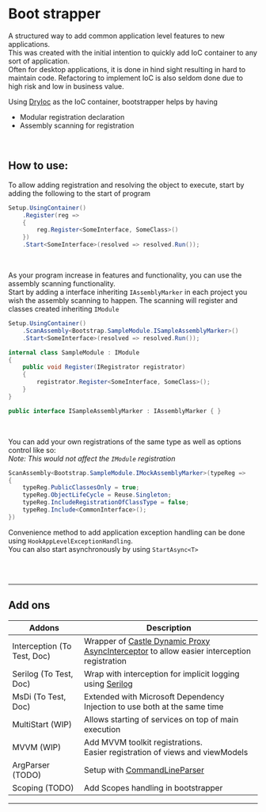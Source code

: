 # Boot strapper

A structured way to add common application level features to new applications. <br/>
This was created with the initial intention to quickly add IoC container to any sort of application. <br/>
Often for desktop applications, it is done in hind sight resulting in hard to maintain code. Refactoring to implement IoC is also seldom done due to high risk and low in business value.
<br/>

Using [DryIoc](https://github.com/dadhi/DryIoc) as the IoC container, bootstrapper helps by having
- Modular registration declaration
- Assembly scanning for registration

<br/>

## How to use:
To allow adding registration and resolving the object to execute, start by adding the following to the start of program
```csharp
Setup.UsingContainer()
    .Register(reg =>
    {
        reg.Register<SomeInterface, SomeClass>()
    })
    .Start<SomeInterface>(resolved => resolved.Run());
```

<br/>

As your program increase in features and functionality, you can use the assembly scanning functionality. <br/>
Start by adding a interface inheriting `IAssemblyMarker` in each project you wish the assembly scanning to happen.
The scanning will register and classes created inheriting `IModule`

```csharp
Setup.UsingContainer()
    .ScanAssembly<Bootstrap.SampleModule.ISampleAssemblyMarker>()
    .Start<SomeInterface>(resolved => resolved.Run());

internal class SampleModule : IModule
{
    public void Register(IRegistrator registrator)
    {
        registrator.Register<SomeInterface, SomeClass>();
    }
}

public interface ISampleAssemblyMarker : IAssemblyMarker { }
```

<br/>

You can add your own registrations of the same type as well as options control like so: <br/>
*Note: This would not affect the `IModule` registration*
```csharp
ScanAssembly<Bootstrap.SampleModule.IMockAssemblyMarker>(typeReg =>
{
    typeReg.PublicClassesOnly = true;
    typeReg.ObjectLifeCycle = Reuse.Singleton;
    typeReg.IncludeRegistrationOfClassType = false;
    typeReg.Include<CommonInterface>();
})
```

Convenience method to add application exception handling can be done using `HookAppLevelExceptionHandling`. <br/>
You can also start asynchronously by using `StartAsync<T>`

<br/><br/>

---

## Add ons
Addons|Description
|--|--|
Interception (To Test, Doc) | Wrapper of [Castle Dynamic Proxy AsyncInterceptor](https://github.com/JSkimming/Castle.Core.AsyncInterceptor) to allow easier interception registration
Serilog (To Test, Doc) | Wrap with interception for implicit logging using [Serilog](https://serilog.net/)
MsDi (To Test, Doc) | Extended with Microsoft Dependency Injection to use both at the same time
MultiStart (WIP) | Allows starting of services on top of main execution
MVVM (WIP) | Add MVVM toolkit registrations. <br/> Easier registration of views and viewModels
ArgParser (TODO) | Setup with [CommandLineParser](https://github.com/commandlineparser/commandline)
Scoping (TODO) | Add Scopes handling in bootstrapper

---